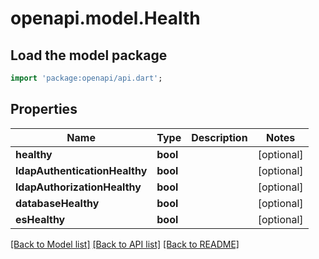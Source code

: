 # openapi.model.Health

## Load the model package
```dart
import 'package:openapi/api.dart';
```

## Properties
Name | Type | Description | Notes
------------ | ------------- | ------------- | -------------
**healthy** | **bool** |  | [optional] 
**ldapAuthenticationHealthy** | **bool** |  | [optional] 
**ldapAuthorizationHealthy** | **bool** |  | [optional] 
**databaseHealthy** | **bool** |  | [optional] 
**esHealthy** | **bool** |  | [optional] 

[[Back to Model list]](../README.md#documentation-for-models) [[Back to API list]](../README.md#documentation-for-api-endpoints) [[Back to README]](../README.md)


